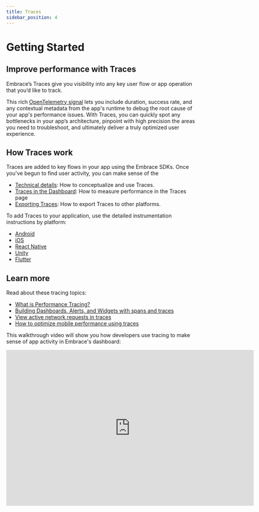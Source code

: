 ```yaml
---
title: Traces
sidebar_position: 4
---
```


# Getting Started

## Improve performance with Traces

Embrace’s Traces give you visibility into any key user flow or app operation that you’d like to track.  

This rich [OpenTelemetry signal](https://opentelemetry.io/docs/concepts/signals/traces/) lets you include duration, success rate, and any contextual metadata from the app's runtime to debug the root cause of your app's performance issues. With Traces, you can quickly spot any bottlenecks in your app’s architecture, pinpoint with high precision the areas you need to troubleshoot, and ultimately deliver a truly optimized user experience.

## How Traces work

Traces are added to key flows in your app using the Embrace SDKs. Once you've begun to find user activity, you can make sense of the  

- [Technical details](/product/traces/technical-details.md): How to conceptualize and use Traces.
- [Traces in the Dashboard](/product/traces/traces-ui.md): How to measure performance in the Traces page
- [Exporting Traces](/product/traces/exporting-traces.md): How to export Traces to other platforms.

To add Traces to your application, use the detailed instrumentation instructions by platform:

- [Android](/android/features/traces.md)
- [iOS](/ios/6x/core-concepts/traces-spans.md)
- [React Native](/react-native/features/traces.md)
- [Unity](/unity/features/traces.md)
- [Flutter](/flutter/features/traces.md)

## Learn more

Read about these tracing topics:

- [What is Performance Tracing?](https://embrace.io/blog/what-is-performance-tracing/)
- [Building Dashboards, Alerts, and Widgets with spans and traces](https://embrace.io/blog/spans-in-custom-dashboards-alerts/)
- [View active network requests in traces](https://embrace.io/blog/network-spans-in-traces/)
- [How to optimize mobile performance using traces](https://embrace.io/blog/mobile-performance-tracing/)

This walkthrough video will show you how developers use tracing to make sense of app activity in Embrace's dashboard:

<div>
    <iframe width="660" height="415" src="https://www.youtube.com/embed/rkVM5J3PKco" title="YouTube video player" frameborder="0" allow="accelerometer; autoplay; clipboard-write; encrypted-media; gyroscope; picture-in-picture; web-share" referrerpolicy="strict-origin-when-cross-origin" allowfullscreen></iframe>
</div>
